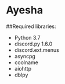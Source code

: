 # Ayesha

##Required libraries:
* Python 3.7
* discord.py 1.6.0
* discord.ext.menus
* asyncpg
* coolname
* aiohttp
* dblpy
